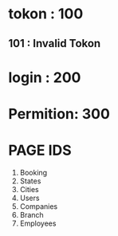 # tokon : 100
## 101 : Invalid Tokon
# login : 200
# Permition: 300


# PAGE IDS
1. Booking
2. States
3. Cities
4. Users
5. Companies
6. Branch
7. Employees